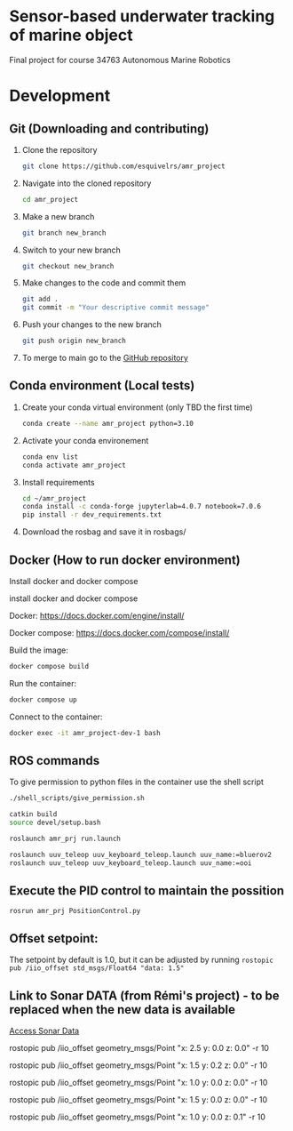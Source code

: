 # Sensor-based underwater tracking of marine object
Final project for course 34763 Autonomous Marine Robotics

# Development

## Git (Downloading and contributing)

1. Clone the repository
    ```bash
    git clone https://github.com/esquivelrs/amr_project
    ```
1. Navigate into the cloned repository
    ```bash
    cd amr_project
    ```
1. Make a new branch
    ```bash
    git branch new_branch
    ```
1. Switch to your new branch
    ```bash
    git checkout new_branch
    ```
1. Make changes to the code and commit them
    ```bash
    git add .
    git commit -m "Your descriptive commit message"
    ```
1. Push your changes to the new branch
    ```bash
    git push origin new_branch
    ```
1. To merge to main go to the [GitHub repository](https://github.com/esquivelrs/amr_project)


## Conda environment (Local tests)

1. Create your conda virtual environment (only TBD the first time)
    ```bash
    conda create --name amr_project python=3.10
    ```
1. Activate your conda environement
    ```bash
    conda env list
    conda activate amr_project
    ```
1. Install requirements
    ```bash
    cd ~/amr_project
    conda install -c conda-forge jupyterlab=4.0.7 notebook=7.0.6
    pip install -r dev_requirements.txt
    ```
2. Download the rosbag and save it in rosbags/


## Docker (How to run docker environment)

Install docker and docker compose

install docker and docker compose

Docker:
https://docs.docker.com/engine/install/

Docker compose:
https://docs.docker.com/compose/install/

Build the image:
```bash
docker compose build
```

Run the container:
```bash
docker compose up
```

Connect to the container:
```bash
docker exec -it amr_project-dev-1 bash
```


## ROS commands

To give permission to python files in the container use the shell script
```bash
./shell_scripts/give_permission.sh
```

```bash
catkin build
source devel/setup.bash
```

```bash
roslaunch amr_prj run.launch 
```

```bash
roslaunch uuv_teleop uuv_keyboard_teleop.launch uuv_name:=bluerov2
roslaunch uuv_teleop uuv_keyboard_teleop.launch uuv_name:=ooi
```

## Execute the PID control to maintain the possition
`rosrun amr_prj PositionControl.py`


## Offset setpoint:
The setpoint by default is 1.0, but it can be adjusted by running 
`rostopic pub /iio_offset std_msgs/Float64 "data: 1.5"`



## Link to Sonar DATA (from Rémi's project) - to be replaced when the new data is available
[Access Sonar Data](https://drive.google.com/drive/folders/1JQMv0sOH7oyDTCpV-CZUSkLZOMGEsucZ?usp=sharing)




rostopic pub /iio_offset geometry_msgs/Point "x: 2.5
y: 0.0
z: 0.0" -r 10

rostopic pub /iio_offset geometry_msgs/Point "x: 1.5
y: 0.2
z: 0.0" -r 10

rostopic pub /iio_offset geometry_msgs/Point "x: 1.0
y: 0.0
z: 0.0" -r 10

rostopic pub /iio_offset geometry_msgs/Point "x: 1.5
y: 0.0
z: 0.0" -r 10

rostopic pub /iio_offset geometry_msgs/Point "x: 1.0
y: 0.0
z: 0.1" -r 10